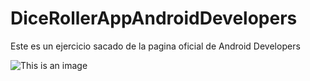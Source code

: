# DiceRollerAppAndroidDevelopers
Este es un ejercicio sacado de la pagina oficial de Android Developers

![This is an image]()
